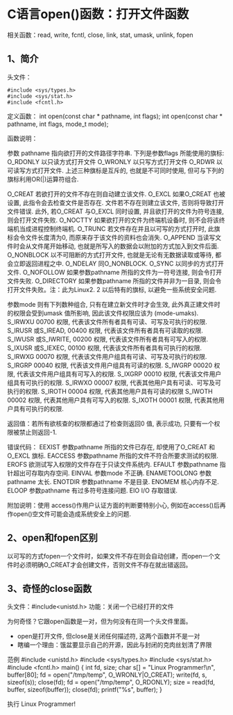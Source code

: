 # C语言open()函数：打开文件函数
相关函数：read, write, fcntl, close, link, stat, umask, unlink, fopen

## 1、简介
头文件：
```
#include <sys/types.h>    
#include <sys/stat.h>
#include <fcntl.h>
```
定义函数：
    int open(const char * pathname, int flags);
    int open(const char * pathname, int flags, mode_t mode);

函数说明：

参数 pathname 指向欲打开的文件路径字符串. 下列是参数flags 所能使用的旗标:
O_RDONLY 以只读方式打开文件
O_WRONLY 以只写方式打开文件
O_RDWR 以可读写方式打开文件. 上述三种旗标是互斥的, 也就是不可同时使用, 但可与下列的旗标利用OR(|)运算符组合.

O_CREAT 若欲打开的文件不存在则自动建立该文件.
O_EXCL 如果O_CREAT 也被设置, 此指令会去检查文件是否存在. 文件若不存在则建立该文件, 否则将导致打开文件错误. 此外, 若O_CREAT 与O_EXCL 同时设置, 并且欲打开的文件为符号连接, 则会打开文件失败.
O_NOCTTY 如果欲打开的文件为终端机设备时, 则不会将该终端机当成进程控制终端机.
O_TRUNC 若文件存在并且以可写的方式打开时, 此旗标会令文件长度清为0, 而原来存于该文件的资料也会消失.
O_APPEND 当读写文件时会从文件尾开始移动, 也就是所写入的数据会以附加的方式加入到文件后面.
O_NONBLOCK 以不可阻断的方式打开文件, 也就是无论有无数据读取或等待, 都会立即返回进程之中.
O_NDELAY 同O_NONBLOCK.
O_SYNC 以同步的方式打开文件.
O_NOFOLLOW 如果参数pathname 所指的文件为一符号连接, 则会令打开文件失败.
O_DIRECTORY 如果参数pathname 所指的文件并非为一目录, 则会令打开文件失败。注：此为Linux2. 2 以后特有的旗标, 以避免一些系统安全问题.

参数mode 则有下列数种组合, 只有在建立新文件时才会生效, 此外真正建文件时的权限会受到umask 值所影响, 因此该文件权限应该为 (mode-umaks).
S_IRWXU 00700 权限, 代表该文件所有者具有可读、可写及可执行的权限.
S_IRUSR 或S_IREAD, 00400 权限, 代表该文件所有者具有可读取的权限.
S_IWUSR 或S_IWRITE, 00200 权限, 代表该文件所有者具有可写入的权限.
S_IXUSR 或S_IEXEC, 00100 权限, 代表该文件所有者具有可执行的权限.
S_IRWXG 00070 权限, 代表该文件用户组具有可读、可写及可执行的权限.
S_IRGRP 00040 权限, 代表该文件用户组具有可读的权限.
S_IWGRP 00020 权限, 代表该文件用户组具有可写入的权限.
S_IXGRP 00010 权限, 代表该文件用户组具有可执行的权限.
S_IRWXO 00007 权限, 代表其他用户具有可读、可写及可执行的权限.
S_IROTH 00004 权限, 代表其他用户具有可读的权限
S_IWOTH 00002 权限, 代表其他用户具有可写入的权限.
S_IXOTH 00001 权限, 代表其他用户具有可执行的权限.

返回值：若所有欲核查的权限都通过了检查则返回0 值, 表示成功, 只要有一个权限被禁止则返回-1.

错误代码：
EEXIST 参数pathname 所指的文件已存在, 却使用了O_CREAT 和O_EXCL 旗标.
EACCESS 参数pathname 所指的文件不符合所要求测试的权限.
EROFS 欲测试写入权限的文件存在于只读文件系统内.
EFAULT 参数pathname 指针超出可存取内存空间.
EINVAL 参数mode 不正确.
ENAMETOOLONG 参数 pathname 太长.
ENOTDIR 参数pathname 不是目录.
ENOMEM 核心内存不足.
ELOOP 参数pathname 有过多符号连接问题.
EIO I/O 存取错误.

附加说明：使用 access()作用户认证方面的判断要特别小心, 例如在access()后再作open()空文件可能会造成系统安全上的问题.

## 2、open和fopen区别
以可写的方式fopen一个文件时，如果文件不存在则会自动创建，而open一个文件时必须明确O_CREAT才会创建文件，否则文件不存在就出错返回。

## 3、奇怪的close函数
头文件：#include<unistd.h>
功能：关闭一个已经打开的文件

为何奇怪？它跟open函数是一对，但为何没有在同一个头文件里面。
- open是打开文件, 但close是关闭任何描述符, 这两个函数并不是一对
- 瞎编一个理由：饿盆要显示自己的开源，因此与封闭的克肉丝划清了界限


范例
#include <unistd.h>
#include <sys/types.h>
#include <sys/stat.h>
#include <fcntl.h>
main()
{
    int fd, size;
    char s[] = "Linux Programmer!\n", buffer[80];
    fd = open("/tmp/temp", O_WRONLY|O_CREAT);
    write(fd, s, sizeof(s));
    close(fd);
    fd = open("/tmp/temp", O_RDONLY);
    size = read(fd, buffer, sizeof(buffer));
    close(fd);
    printf("%s", buffer);
}

执行
Linux Programmer!